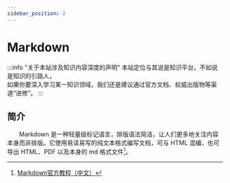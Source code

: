 ```yaml
---
sidebar_position: 2
---
```


# Markdown

:::info "关于本站涉及知识内容深度的声明"
    本站定位与其说是知识平台，不如说是知识的引路人，  
    如果你要深入学习某一知识领域，我们还是建议通过官方文档、权威出版物等渠道“进修”。
:::

## 简介

&emsp;&emsp;Markdown 是一种轻量级标记语言，排版语法简洁，让人们更多地关注内容本身而非排版。它使用易读易写的纯文本格式编写文档，可与 HTML 混编，也可导出 HTML、PDF 以及本身的 md 格式文件[^1]。

[^1]:[Markdown官方教程（中文）](https://markdown.com.cn/)